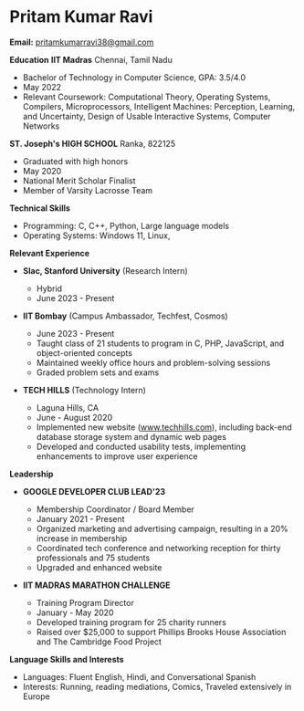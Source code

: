 # Pritam Kumar Ravi
**Email:** pritamkumarravi38@gmail.com

**Education**
**IIT Madras**
Chennai, Tamil Nadu
- Bachelor of Technology in Computer Science, GPA: 3.5/4.0
- May 2022
- Relevant Coursework: Computational Theory, Operating Systems, Compilers, Microprocessors, Intelligent Machines: Perception, Learning, and Uncertainty, Design of Usable Interactive Systems, Computer Networks

**ST. Joseph's HIGH SCHOOL**
Ranka, 822125
- Graduated with high honors
- May 2020
- National Merit Scholar Finalist
- Member of Varsity Lacrosse Team

**Technical Skills**
- Programming: C, C++, Python, Large language models
- Operating Systems: Windows 11, Linux,

**Relevant Experience**
- **Slac, Stanford University** (Research Intern)
  - Hybrid
  - June 2023 - Present

- **IIT Bombay** (Campus Ambassador, Techfest, Cosmos)
  - June 2023 - Present
  - Taught class of 21 students to program in C, PHP, JavaScript, and object-oriented concepts
  - Maintained weekly office hours and problem-solving sessions
  - Graded problem sets and exams

- **TECH HILLS** (Technology Intern)
  - Laguna Hills, CA
  - June - August 2020
  - Implemented new website (www.techhills.com), including back-end database storage system and dynamic web pages
  - Developed and conducted usability tests, implementing enhancements to improve user experience

**Leadership**
- **GOOGLE DEVELOPER CLUB LEAD'23**
  - Membership Coordinator / Board Member
  - January 2021 - Present
  - Organized marketing and advertising campaign, resulting in a 20% increase in membership
  - Coordinated tech conference and networking reception for thirty professionals and 75 students
  - Upgraded and enhanced website

- **IIT MADRAS MARATHON CHALLENGE**
  - Training Program Director
  - January - May 2020
  - Developed training program for 25 charity runners
  - Raised over $25,000 to support Phillips Brooks House Association and The Cambridge Food Project

**Language Skills and Interests**
- Languages: Fluent English, Hindi, and Conversational Spanish
- Interests: Running, reading mediations, Comics, Traveled extensively in Europe
 
